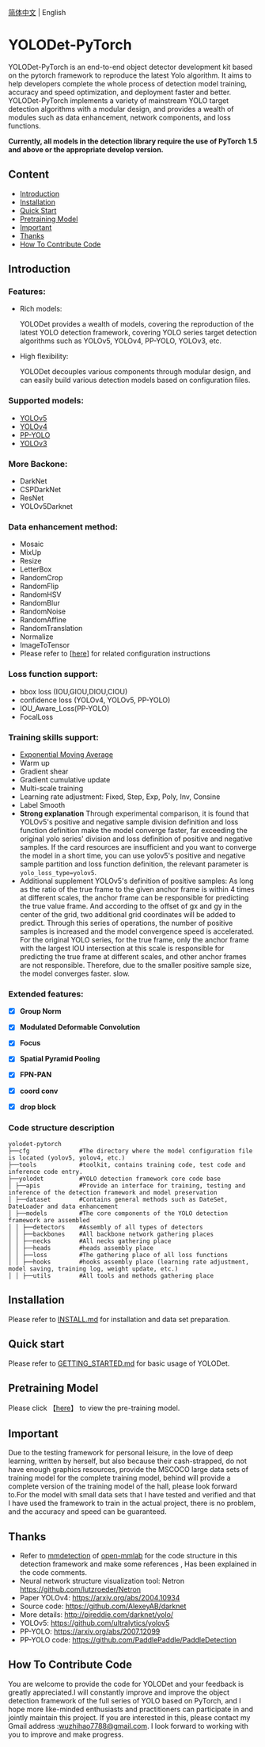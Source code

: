 [简体中文](README.md) | English
# YOLODet-PyTorch
YOLODet-PyTorch is an end-to-end object detector development kit based on the pytorch framework to reproduce the latest Yolo algorithm. It aims to help developers complete the whole process of detection model training, accuracy and speed optimization, and deployment faster and better. YOLODet-PyTorch implements a variety of mainstream YOLO target detection algorithms with a modular design, and provides a wealth of modules such as data enhancement, network components, and loss functions.

**Currently, all models in the detection library require the use of PyTorch 1.5 and above or the appropriate develop version.**  

## Content
- [Introduction](#Introduction)
- [Installation](#Installation)
- [Quick Start](#Quick-Start)
- [Pretraining Model](#Pretraining-Model)
- [Important](#Important)
- [Thanks](#Thanks)
- [How To Contribute Code](#How-To-Contribute-Code)

## Introduction

### Features:

- Rich models:

   YOLODet provides a wealth of models, covering the reproduction of the latest YOLO detection framework, covering YOLO series target detection algorithms such as YOLOv5, YOLOv4, PP-YOLO, YOLOv3, etc.

- High flexibility:

  YOLODet decouples various components through modular design, and can easily build various detection models based on configuration files.

### Supported models:

- [YOLOv5](docs/yolov5.md)
- [YOLOv4](docs/yolov4.md)
- [PP-YOLO](docs/pp-yolo.md)
- [YOLOv3](docs/yolov3.md)

### More Backone:

- DarkNet
- CSPDarkNet
- ResNet
- YOLOv5Darknet

### Data enhancement method:

- Mosaic
- MixUp
- Resize
- LetterBox
- RandomCrop
- RandomFlip
- RandomHSV
- RandomBlur
- RandomNoise
- RandomAffine
- RandomTranslation
- Normalize
- ImageToTensor
- Please refer to [[here](docs/TRANSFORMS.md)] for related configuration instructions

### Loss function support:

- bbox loss (IOU,GIOU,DIOU,CIOU)
- confidence loss (YOLOv4, YOLOv5, PP-YOLO)
- IOU_Aware_Loss(PP-YOLO)
- FocalLoss


### Training skills support:

- [Exponential Moving Average](https://www.tensorflow.org/api_docs/python/tf/train/ExponentialMovingAverage)
- Warm up
- Gradient shear
- Gradient cumulative update
- Multi-scale training
- Learning rate adjustment: Fixed, Step, Exp, Poly, Inv, Consine
- Label Smooth
- **Strong explanation** Through experimental comparison, it is found that YOLOv5's positive and negative sample division definition and loss function definition make the model converge faster, far exceeding the original yolo series' division and loss definition of positive and negative samples. If the card resources are insufficient and you want to converge the model in a short time, you can use yolov5's positive and negative sample partition and loss function definition, the relevant parameter is `yolo_loss_type=yolov5`.
- Additional supplement YOLOv5's definition of positive samples: As long as the ratio of the true frame to the given anchor frame is within 4 times at different scales, the anchor frame can be responsible for predicting the true value frame. And according to the offset of gx and gy in the center of the grid, two additional grid coordinates will be added to predict. Through this series of operations, the number of positive samples is increased and the model convergence speed is accelerated. For the original YOLO series, for the true frame, only the anchor frame with the largest IOU intersection at this scale is responsible for predicting the true frame at different scales, and other anchor frames are not responsible. Therefore, due to the smaller positive sample size, the model converges faster. slow.

### Extended features:

- [x] **Group Norm**
- [x] **Modulated Deformable Convolution**
- [x] **Focus**
- [x] **Spatial Pyramid Pooling**
- [x] **FPN-PAN**
- [x] **coord conv**
- [x] **drop block**


### Code structure description
```
yolodet-pytorch
├──cfg              #The directory where the model configuration file is located (yolov5, yolov4, etc.)
├──tools            #toolkit, contains training code, test code and inference code entry.
├──yolodet          #YOLO detection framework core code base
│ ├──apis           #Provide an interface for training, testing and inference of the detection framework and model preservation
│ ├──dataset        #Contains general methods such as DateSet, DateLoader and data enhancement
│ ├──models         #The core components of the YOLO detection framework are assembled
│ │ ├──detectors    #Assembly of all types of detectors
│ │ ├──backbones    #All backbone network gathering places
│ │ ├──necks        #All necks gathering place
│ │ ├──heads        #heads assembly place
│ │ ├──loss         #The gathering place of all loss functions
│ │ ├──hooks        #hooks assembly place (learning rate adjustment, model saving, training log, weight update, etc.)
│ │ ├──utils        #All tools and methods gathering place
```

## Installation

Please refer to [INSTALL.md](docs/INSTALL.md) for installation and data set preparation.


## Quick start

Please refer to [GETTING_STARTED.md](docs/GETTING_STARTED.md) for basic usage of YOLODet.

## Pretraining Model

Please click 【[here](docs/MODEL_ZOO.md)】 to view the pre-training model.

## Important
Due to the testing framework for personal leisure, in the love of deep learning, written by herself, but also because their cash-strapped, do not have enough graphics resources, provide the MSCOCO large data sets of training model for the complete training model, behind will provide a complete version of the training model of the hall, please look forward to.For the model with small data sets that I have tested and verified and that I have used the framework to train in the actual project, there is no problem, and the accuracy and speed can be guaranteed.

## Thanks
- Refer to [mmdetection](https://github.com/open-mmlab/mmdetection) of [open-mmlab](https://github.com/open-mmlab) for the code structure in this detection framework and make some references , Has been explained in the code comments.
- Neural network structure visualization tool: Netron https://github.com/lutzroeder/Netron
- Paper YOLOv4: https://arxiv.org/abs/2004.10934
- Source code: https://github.com/AlexeyAB/darknet
- More details: http://pjreddie.com/darknet/yolo/
- YOLOv5: https://github.com/ultralytics/yolov5
- PP-YOLO: https://arxiv.org/abs/2007.12099
- PP-YOLO code: https://github.com/PaddlePaddle/PaddleDetection


## How To Contribute Code

You are welcome to provide the code for YOLODet and your feedback is greatly appreciated.I will constantly improve and improve the object detection framework of the full series of YOLO based on PyTorch, and I hope more like-minded enthusiasts and practitioners can participate in and jointly maintain this project.
If you are interested in this, please contact my Gmail address :wuzhihao7788@gmail.com. I look forward to working with you to improve and make progress.
